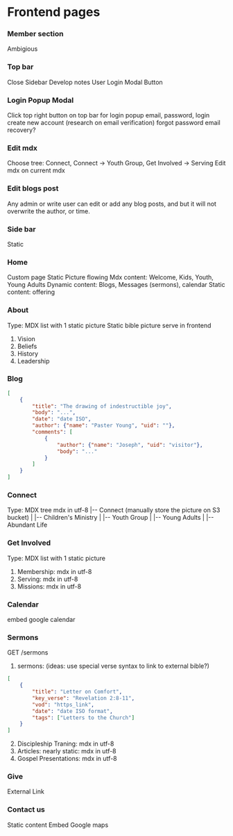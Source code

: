 # Frontend pages

### Member section
Ambigious

### Top bar
Close Sidebar
Develop notes
User Login Modal Button

### Login Popup Modal
Click top right button on top bar for login popup
email, password, login
create new account
(research on email verification)
forgot password email recovery?

### Edit mdx
Choose tree: Connect, Connect -> Youth Group, Get Involved -> Serving
Edit mdx on current mdx

### Edit blogs post
Any admin or write user can edit or add any blog posts, and but it will not overwrite the author, or time.

### Side bar
Static

### Home
Custom page
Static Picture flowing
Mdx content: Welcome, Kids, Youth, Young Adults
Dynamic content: Blogs, Messages (sermons), calendar
Static content: offering

### About
Type: MDX list with 1 static picture
Static bible picture serve in frontend
1. Vision
2. Beliefs
3. History
4. Leadership

### Blog
```json
[
    {
        "title": "The drawing of indestructible joy",
        "body": "...",
        "date": "date ISO",
        "author": {"name": "Paster Young", "uid": ""},
        "comments": [
            {
                "author": {"name": "Joseph", "uid": "visitor"},
                "body": "..."
            }
        ]
    }
]

```

### Connect
Type: MDX tree
mdx in utf-8
|-- Connect (manually store the picture on S3 bucket)
|   |-- Children's Ministry
|   |-- Youth Group
|   |-- Young Adults
|   |-- Abundant Life

### Get Involved
Type: MDX list with 1 static picture
1. Membership: mdx in utf-8
2. Serving: mdx in utf-8
3. Missions: mdx in utf-8

### Calendar
embed google calendar

### Sermons
GET /sermons
1. sermons: (ideas: use special verse syntax to link to external bible?)
```json
[
    {
        "title": "Letter on Comfort",
        "key_verse": "Revelation 2:8-11",
        "vod": "https_link",
        "date": "date ISO format",
        "tags": ["Letters to the Church"]
    }
]
```
2. Discipleship Traning: mdx in utf-8
3. Articles: nearly static: mdx in utf-8
4. Gospel Presentations: mdx in utf-8

### Give
External Link

### Contact us
Static content
Embed Google maps